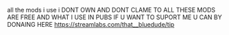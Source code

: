 all the mods i use i DONT OWN AND DONT CLAME TO ALL THESE MODS ARE FREE AND WHAT I USE IN PUBS
IF U WANT TO SUPORT ME U CAN BY DONAING HERE https://streamlabs.com/that__bluedude/tip
